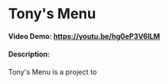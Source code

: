 # Tony's Menu
#### Video Demo: https://youtu.be/hg0eP3V6lLM
#### Description:
Tony's Menu is a project to 
